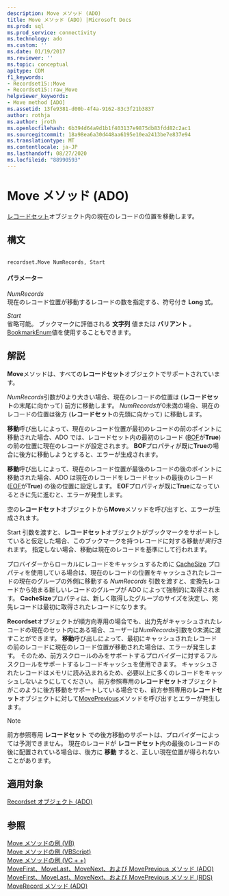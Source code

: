 ```yaml
---
description: Move メソッド (ADO)
title: Move メソッド (ADO) |Microsoft Docs
ms.prod: sql
ms.prod_service: connectivity
ms.technology: ado
ms.custom: ''
ms.date: 01/19/2017
ms.reviewer: ''
ms.topic: conceptual
apitype: COM
f1_keywords:
- Recordset15::Move
- Recordset15::raw_Move
helpviewer_keywords:
- Move method [ADO]
ms.assetid: 13fe9381-d00b-4f4a-9162-83c3f21b3837
author: rothja
ms.author: jroth
ms.openlocfilehash: 6b394d64a9d1b1f403137e9875db83fdd82c2ac1
ms.sourcegitcommit: 18a98ea6a30d448aa6195e10ea2413be7e837e94
ms.translationtype: MT
ms.contentlocale: ja-JP
ms.lasthandoff: 08/27/2020
ms.locfileid: "88990593"
---
```

# <a name="move-method-ado"></a>Move メソッド (ADO)
[レコードセット](./recordset-object-ado.md)オブジェクト内の現在のレコードの位置を移動します。  
  
## <a name="syntax"></a>構文  
  
```  
  
recordset.Move NumRecords, Start  
```  
  
#### <a name="parameters"></a>パラメーター  
 *NumRecords*  
 現在のレコード位置が移動するレコードの数を指定する、符号付き **Long** 式。  
  
 *Start*  
 省略可能。 ブックマークに評価される **文字列** 値または **バリアント** 。 [BookmarkEnum](./bookmarkenum.md)値を使用することもできます。  
  
## <a name="remarks"></a>解説  
 **Move**メソッドは、すべての**レコードセット**オブジェクトでサポートされています。  
  
 *NumRecords*引数が0より大きい場合、現在のレコードの位置は (**レコードセット**の末尾に向かって) 前方に移動します。 *NumRecords*が0未満の場合、現在のレコードの位置は後方 (**レコードセット**の先頭に向かって) に移動します。  
  
 **移動**呼び出しによって、現在のレコード位置が最初のレコードの前のポイントに移動された場合、ADO では、レコードセット内の最初のレコード ([BOF](./bof-eof-properties-ado.md)が**True**) の前の位置に現在のレコードが設定されます。 **BOF**プロパティが既に**True**の場合に後方に移動しようとすると、エラーが生成されます。  
  
 **移動**呼び出しによって、現在のレコード位置が最後のレコードの後のポイントに移動された場合、ADO は現在のレコードをレコードセットの最後のレコード ([EOF](./bof-eof-properties-ado.md)が**True**) の後の位置に設定します。 **EOF**プロパティが既に**True**になっているときに先に進むと、エラーが発生します。  
  
 空の**レコードセット**オブジェクトから**Move**メソッドを呼び出すと、エラーが生成されます。  
  
 Start 引数を渡すと、**レコードセット**オブジェクトがブックマークをサポートしていると仮定した場合、このブックマークを持つレコードに対する移動が*実行*されます。 指定しない場合、移動は現在のレコードを基準にして行われます。  
  
 プロバイダーからローカルにレコードをキャッシュするために [CacheSize](./cachesize-property-ado.md) プロパティを使用している場合は、現在のレコードの位置をキャッシュされたレコードの現在のグループの外側に移動する *NumRecords* 引数を渡すと、変換先レコードから始まる新しいレコードのグループが ADO によって強制的に取得されます。 **CacheSize**プロパティは、新しく取得したグループのサイズを決定し、宛先レコードは最初に取得されたレコードになります。  
  
 **Recordset**オブジェクトが順方向専用の場合でも、出力先がキャッシュされたレコードの現在のセット内にある場合、ユーザーは*NumRecords*引数を0未満に渡すことができます。 **移動**呼び出しによって、最初にキャッシュされたレコードの前のレコードに現在のレコード位置が移動された場合は、エラーが発生します。 そのため、前方スクロールのみをサポートするプロバイダーに対するフルスクロールをサポートするレコードキャッシュを使用できます。 キャッシュされたレコードはメモリに読み込まれるため、必要以上に多くのレコードをキャッシュしないようにしてください。 前方参照専用の**レコードセット**オブジェクトがこのように後方移動をサポートしている場合でも、前方参照専用の**レコードセット**オブジェクトに対して[MovePrevious](./movefirst-movelast-movenext-and-moveprevious-methods-ado.md)メソッドを呼び出すとエラーが発生します。  
  
> [!NOTE]
>  前方参照専用 **レコードセット** での後方移動のサポートは、プロバイダーによっては予測できません。 現在のレコードが **レコードセット**内の最後のレコードの後に配置されている場合は、後方に **移動** すると、正しい現在位置が得られないことがあります。  
  
## <a name="applies-to"></a>適用対象  
 [Recordset オブジェクト (ADO)](./recordset-object-ado.md)  
  
## <a name="see-also"></a>参照  
 [Move メソッドの例 (VB)](./move-method-example-vb.md)   
 [Move メソッドの例 (VBScript)](./move-method-example-vbscript.md)   
 [Move メソッドの例 (VC + +)](./move-method-example-vc.md)   
 [MoveFirst、MoveLast、MoveNext、および MovePrevious メソッド (ADO)](./movefirst-movelast-movenext-and-moveprevious-methods-ado.md)   
 [MoveFirst、MoveLast、MoveNext、および MovePrevious メソッド (RDS)](../rds-api/movefirst-movelast-movenext-and-moveprevious-methods-rds.md)   
 [MoveRecord メソッド (ADO)](./moverecord-method-ado.md)